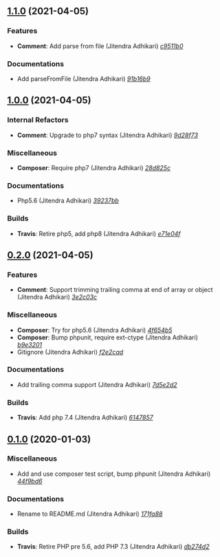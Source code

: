 ## [1.1.0](https://github.com/adhocore/php-json-comment/releases/tag/1.1.0) (2021-04-05)

### Features
- **Comment**: Add parse from file (Jitendra Adhikari) [_c9511b0_](https://github.com/adhocore/php-json-comment/commit/c9511b0)

### Documentations
- Add parseFromFile (Jitendra Adhikari) [_91b16b9_](https://github.com/adhocore/php-json-comment/commit/91b16b9)


## [1.0.0](https://github.com/adhocore/php-json-comment/releases/tag/1.0.0) (2021-04-05)

### Internal Refactors
- **Comment**: Upgrade to php7 syntax (Jitendra Adhikari) [_9d28f73_](https://github.com/adhocore/php-json-comment/commit/9d28f73)

### Miscellaneous
- **Composer**: Require php7 (Jitendra Adhikari) [_28d825c_](https://github.com/adhocore/php-json-comment/commit/28d825c)

### Documentations
- Php5.6 (Jitendra Adhikari) [_39237bb_](https://github.com/adhocore/php-json-comment/commit/39237bb)

### Builds
- **Travis**: Retire php5, add php8 (Jitendra Adhikari) [_e71e04f_](https://github.com/adhocore/php-json-comment/commit/e71e04f)


## [0.2.0](https://github.com/adhocore/php-json-comment/releases/tag/0.2.0) (2021-04-05)

### Features
- **Comment**: Support trimming trailing comma at end of array or object (Jitendra Adhikari) [_3e2c03c_](https://github.com/adhocore/php-json-comment/commit/3e2c03c)

### Miscellaneous
- **Composer**: Try for php5.6 (Jitendra Adhikari) [_4f654b5_](https://github.com/adhocore/php-json-comment/commit/4f654b5)
- **Composer**: Bump phpunit, require ext-ctype (Jitendra Adhikari) [_b9e3201_](https://github.com/adhocore/php-json-comment/commit/b9e3201)
- Gitignore (Jitendra Adhikari) [_f2e2cad_](https://github.com/adhocore/php-json-comment/commit/f2e2cad)

### Documentations
- Add trailing comma support (Jitendra Adhikari) [_7d5e2d2_](https://github.com/adhocore/php-json-comment/commit/7d5e2d2)

### Builds
- **Travis**: Add php 7.4 (Jitendra Adhikari) [_6147857_](https://github.com/adhocore/php-json-comment/commit/6147857)


## [0.1.0](https://github.com/adhocore/php-json-comment/releases/tag/0.1.0) (2020-01-03)

### Miscellaneous
- Add and use composer test script, bump phpunit (Jitendra Adhikari) [_44f9bd6_](https://github.com/adhocore/php-json-comment/commit/44f9bd6)

### Documentations
- Rename to README.md (Jitendra Adhikari) [_171fa88_](https://github.com/adhocore/php-json-comment/commit/171fa88)

### Builds
- **Travis**: Retire PHP pre 5.6, add PHP 7.3 (Jitendra Adhikari) [_db274d2_](https://github.com/adhocore/php-json-comment/commit/db274d2)
